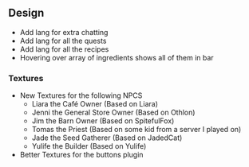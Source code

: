 ## Design
- Add lang for extra chatting
- Add lang for all the quests
- Add lang for all the recipes
- Hovering over array of ingredients shows all of them in bar

### Textures
- New Textures for the following NPCS
    - Liara the Café Owner              (Based on Liara)
    - Jenni the General Store Owner     (Based on Othlon)
    - Jim the Barn Owner                (Based on SpitefulFox)
    - Tomas the Priest                  (Based on some kid from a server I played on)
    - Jade the Seed Gatherer            (Based on JadedCat)
    - Yulife the Builder                (Based on Yulife)
- Better Textures for the buttons plugin